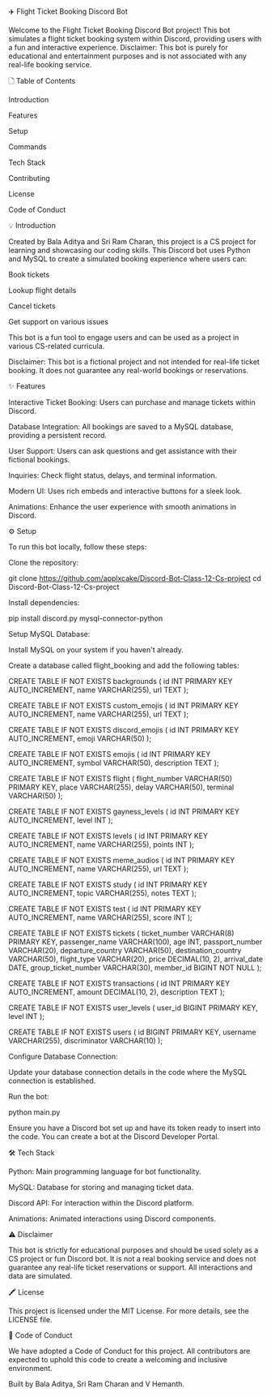✈️ Flight Ticket Booking Discord Bot

Welcome to the Flight Ticket Booking Discord Bot project! This bot simulates a flight ticket booking system within Discord, providing users with a fun and interactive experience. Disclaimer: This bot is purely for educational and entertainment purposes and is not associated with any real-life booking service.

🗋 Table of Contents

Introduction

Features

Setup

Commands

Tech Stack

Contributing

License

Code of Conduct

💡 Introduction

Created by Bala Aditya and Sri Ram Charan, this project is a CS project for learning and showcasing our coding skills. This Discord bot uses Python and MySQL to create a simulated booking experience where users can:

Book tickets

Lookup flight details

Cancel tickets

Get support on various issues

This bot is a fun tool to engage users and can be used as a project in various CS-related curricula.

Disclaimer: This bot is a fictional project and not intended for real-life ticket booking. It does not guarantee any real-world bookings or reservations.

✨ Features

Interactive Ticket Booking: Users can purchase and manage tickets within Discord.

Database Integration: All bookings are saved to a MySQL database, providing a persistent record.

User Support: Users can ask questions and get assistance with their fictional bookings.

Inquiries: Check flight status, delays, and terminal information.

Modern UI: Uses rich embeds and interactive buttons for a sleek look.

Animations: Enhance the user experience with smooth animations in Discord.

⚙️ Setup

To run this bot locally, follow these steps:

Clone the repository:

git clone https://github.com/applxcake/Discord-Bot-Class-12-Cs-project
cd Discord-Bot-Class-12-Cs-project

Install dependencies:

pip install discord.py mysql-connector-python

Setup MySQL Database:

Install MySQL on your system if you haven't already.

Create a database called flight_booking and add the following tables:

CREATE TABLE IF NOT EXISTS backgrounds (
    id INT PRIMARY KEY AUTO_INCREMENT,
    name VARCHAR(255),
    url TEXT
);


CREATE TABLE IF NOT EXISTS custom_emojis (
    id INT PRIMARY KEY AUTO_INCREMENT,
    name VARCHAR(255),
    url TEXT
);

CREATE TABLE IF NOT EXISTS discord_emojis (
    id INT PRIMARY KEY AUTO_INCREMENT,
    emoji VARCHAR(50)
);

CREATE TABLE IF NOT EXISTS emojis (
    id INT PRIMARY KEY AUTO_INCREMENT,
    symbol VARCHAR(50),
    description TEXT
);

CREATE TABLE IF NOT EXISTS flight (
    flight_number VARCHAR(50) PRIMARY KEY,
    place VARCHAR(255),
    delay VARCHAR(50),
    terminal VARCHAR(50)
);

CREATE TABLE IF NOT EXISTS gayness_levels (
    id INT PRIMARY KEY AUTO_INCREMENT,
    level INT
);

CREATE TABLE IF NOT EXISTS levels (
    id INT PRIMARY KEY AUTO_INCREMENT,
    name VARCHAR(255),
    points INT
);

CREATE TABLE IF NOT EXISTS meme_audios (
    id INT PRIMARY KEY AUTO_INCREMENT,
    name VARCHAR(255),
    url TEXT
);


CREATE TABLE IF NOT EXISTS study (
    id INT PRIMARY KEY AUTO_INCREMENT,
    topic VARCHAR(255),
    notes TEXT
);

CREATE TABLE IF NOT EXISTS test (
    id INT PRIMARY KEY AUTO_INCREMENT,
    name VARCHAR(255),
    score INT
);

CREATE TABLE IF NOT EXISTS tickets (
    ticket_number VARCHAR(8) PRIMARY KEY,
    passenger_name VARCHAR(100),
    age INT,
    passport_number VARCHAR(20),
    departure_country VARCHAR(50),
    destination_country VARCHAR(50),
    flight_type VARCHAR(20),
    price DECIMAL(10, 2),
    arrival_date DATE,
    group_ticket_number VARCHAR(30),
    member_id BIGINT NOT NULL
);

CREATE TABLE IF NOT EXISTS transactions (
    id INT PRIMARY KEY AUTO_INCREMENT,
    amount DECIMAL(10, 2),
    description TEXT
);

CREATE TABLE IF NOT EXISTS user_levels (
    user_id BIGINT PRIMARY KEY,
    level INT
);

CREATE TABLE IF NOT EXISTS users (
    id BIGINT PRIMARY KEY,
    username VARCHAR(255),
    discriminator VARCHAR(10)
);

Configure Database Connection:

Update your database connection details in the code where the MySQL connection is established.

Run the bot:

python main.py

Ensure you have a Discord bot set up and have its token ready to insert into the code. You can create a bot at the Discord Developer Portal.

🛠️ Tech Stack

Python: Main programming language for bot functionality.

MySQL: Database for storing and managing ticket data.

Discord API: For interaction within the Discord platform.

Animations: Animated interactions using Discord components.

⚠️ Disclaimer

This bot is strictly for educational purposes and should be used solely as a CS project or fun Discord bot. It is not a real booking service and does not guarantee any real-life ticket reservations or support. All interactions and data are simulated.

🖍️ License

This project is licensed under the MIT License. For more details, see the LICENSE file.

📜 Code of Conduct

We have adopted a Code of Conduct for this project. All contributors are expected to uphold this code to create a welcoming and inclusive environment.

Built by Bala Aditya, Sri Ram Charan and V Hemanth.

